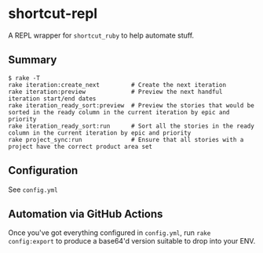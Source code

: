 # shortcut-repl

A REPL wrapper for `shortcut_ruby` to help automate stuff.

## Summary

```
$ rake -T
rake iteration:create_next         # Create the next iteration
rake iteration:preview             # Preview the next handful iteration start/end dates
rake iteration_ready_sort:preview  # Preview the stories that would be sorted in the ready column in the current iteration by epic and priority
rake iteration_ready_sort:run      # Sort all the stories in the ready column in the current iteration by epic and priority
rake project_sync:run              # Ensure that all stories with a project have the correct product area set
```

## Configuration

See `config.yml`

## Automation via GitHub Actions

Once you've got everything configured in `config.yml`, run `rake config:export` to produce a base64'd version suitable to drop into your ENV.

